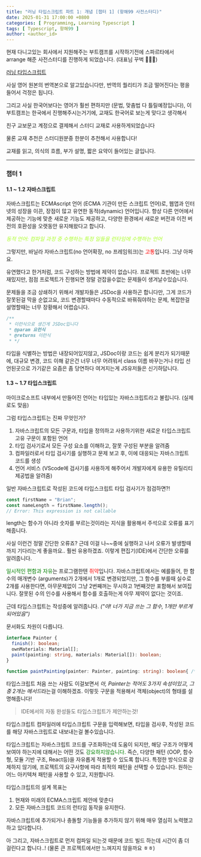 ```yaml
---
title: "러닝 타입스크립트 파트 1: 개념 [챕터 1] (항해99 사전스터디)"
date: 2025-01-31 17:00:00 +0800
categories: [ Programming, Learning Typescript ]
tags: [ Typescript, 항해99 ]
author: <author_id>   
---
```


현재 다니고있는 회사에서 지원해주는 부트캠프를 시작하기전에 스파르타에서 arrange 해준 사전스터디를 진행하게 되었습니다. (대표님 꾸벅 🙇🏻‍♂️)

[러닝 타입스크립트](https://product.kyobobook.co.kr/detail/S000200553845)

사실 영어 원본의 번역본으로 알고있습니다만, 번역의 퀄리티가 조금 떨어진다는 평을 들어서 걱정은 됩니다.

그리고 사실 한국어보다는 영어가 훨씬 편하지만 (문법, 맞춤법 다 틀릴예정입니다), 이 부트캠프는 한국에서 진행해주시는거기에, 교재도 한국어로 보는게 맞다고 생각해서

친구 교보문고 계정으로 결제해서 스터디 교재로 사용하게되었습니다

물론 교재 추천은 스터디원분중 한분이 추천해서 사용합니다!

교재를 읽고, 의식의 흐름, 부가 설명, 짧은 요약이 들어있는 글입니다.

---

### 챕터 1

#### 1.1 ~ 1.2 자바스크립트

자바스크립트는 ECMAscript 언어 (ECMA 기관이 만든 스크립트 언어)로, 웹앱과 인터넷의 성장을 이끈, 장점이 많고 유연한 동적(dynamic) 언어입니다.
항상 다른 언어에서 제공하는 기능에 맞춘 새로운 기능도 제공하고, 다양한 환경에서 새로운 버전과 이전 버전의 호환성을 오랫동안 유지해왔다고 합니다.

<font color = 'greenyellow'><i>동적 언어: 컴파일 과정 중 수행하는 특정 일들을 런타임에 수행하는 언어</i> </font>

그렇지만, 바닐라 자바스크립트(no 언어확장, no 프레임워크)는 <font color='red'>고통</font>입니다. 그냥 아파요. 

유연했다고 한거처럼, 코드 구성하는 방법에 제약이 없습니다. 프로젝트 초반에는 너무 재밌지만, 점점 프로젝트가 진행되면 정말 걷잡을수없는 문제들이 생겨날수있습니다.

문제들을 조금 상쇄하기 위해서 개발자들은 JSDoc을 사용하곤 합니다만, 그게 코드가 잘못된걸 막을 순없고요, 코드 변경할때마다 수동적으로 바꿔줘야하는 문제,
복잡한걸 설명할때는 너무 장황해서 어렵습니다.

```js
/**
 * 이런식으로 생긴게 JSDoc입니다
 * @param 요런식
 * @returns 이런식
 * */
```
타입을 식별하는 방법은 내장되어있지않고, JSDoc이랑 코드는 쉽게 분리가 되기때문에, 대규모 변경, 코드 이해 같은건 너무 너무 어려워서 class 이름 바꾸는거나 타입 선언된곳으로 가기같은
요즘은 좀 당연하다 여겨지는게 JS유저들은 신기하답니다.

#### 1.3 ~ 1.7 타입스크립트

마이크로소프트 내부에서 만들어진 언어는 타입있는 자바스크립트라고 불립니다. (실제로도 맞음)

그럼 타입스크립트는 진짜 무엇인가?
<ol>
<li>자바스크립트의 모든 구문과, 타입을 정의하고 사용하기위한 새로운 타입스크립트 고유 구문이 포함된 언어</li>
<li>타입 검사기로서 모든 구성 요소를 이해하고, 잘못 구성된 부분을 알려줌</li>
<li>컴파일러로서 타입 검사기를 실행하고 문제 보고 후, 이에 대응되는 자바스크립트 코드를 생성 </li>
<li>언어 서비스 (VScode에 검사기를 사용하게 해주어서 개발자에게 유용한 유틸리티 제공법을 알려줌)</li>
</ol>

일반 자바스크립트로 작성된 코드에 타입스크립트 타입 검사기가 점검하면?! 
```js
const firstName = "Brian";
const nameLength = firstName.length();
// Error: This expression is not callable
```
length는 함수가 아니라 숫자를 부르는것이라는 지식을 활용해서 주석으로 오류를 표기해줍니다.

사실 이런건 정말 간단한 오류죠? 근데 이걸 나~~중에 실행하고 나서 오류가 발생할때까지 기다리는게 좋을까요..
훨씬 유용하겠죠. 이렇게 편집기(IDE)에서 간단한 오류를 알려줍니다.

<font color='green'>일시적인 편함과 자유</font>는 프로그램한텐<font color='red'> 쥐약</font>입니다.
자바스크립트에서는 예를들어, 한 함수의 매개변수 (arguments)가 2개에서 1개로 변경되었지만, 그 함수를 부를때 실수로 2개를 사용한다면, 아무문제없이 
그냥 2번째꺼는 무시하고 1번째것만 포함해서 보여집니다. 잘못된 수의 인수를 사용해서 함수를 호출하는게 아무 제약이 없다는 것이죠.

근데 타입스크립트는 작성중에 알려줍니다. <i>("야! 너가 지금 쓰는 그 함수, 1개만 부르게 되어있음")</i>

문서화도 차원이 다릅니다. 

```typescript
interface Painter {
  finish(): boolean;
  ownMaterials: Material[];
  paint(painting: string, materials: Material[]): boolean;
}

function paintPainting(painter: Painter, painting: string): boolean{ /*...*/}
```

타입스크립트 처음 쓰는 사람도 이걸보면서 <i>아, Painter는 적어도 3가지 속성이있고, 그중 2개는 메서드</i>라는걸 이해하겠죠.
이렇듯 구문을 적용해서 객체(object)의 형태를 설명해줍니다!

> IDE에서의 자동 완성들도 타입스크립트가 제안하는것! 

타입스크립트 컴파일러에 타입스크립트 구문을 입력해보면, 타입을 검사후, 작성된 코드를 해당 자바스크립트로 내보내는걸 볼수있습니다.

타입스크립트는 자바스크립트 코드를 구조화하는데 도움이 되지만, 해당 구조가 어떻게 보여야 하는지에 대해서는 어떤 것도 <font color='green'>강요하지않습니다.</font>
즉슨, 다양한 패턴 (OOP, 함수형, 모듈 기반 구조, React등)을 자유롭게 적용할 수 있도록 합니다.
특정한 방식으로 강제하지 않기에, 프로젝트의 요구사항에 따라 최적의 패턴을 선택할 수 있습니다.
원하는 어느 아키텍쳐 패턴을 사용할 수 있고, 지원합니다.

타입스크립트의 설계 목표는
<ol>
<li>현재와 미래의 ECMA스크립트 제안에 맞춘다</li>
<li>모든 자바스크립트 코드의 런타임 동작을 유지한다.</li>
</ol>

자바스크립트에 추가되거나 충돌할 기능들을 추가하지 않기 위해 매우 열심히 노력했고 하고 있다합니다.

아 그리고, 자바스크립트로 먼저 컴파일 되는것 때문에 코드 빌드 하는데 시간이 좀 더 걸린다고 합니다..! (물론 큰 프로젝트에서만 느껴지지 않을까요 ㅎㅎ)
